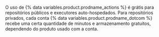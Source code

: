 O uso de {% data variables.product.prodname_actions %} é grátis para repositórios públicos e executores auto-hospedados. Para repositórios privados, cada conta {% data variables.product.prodname_dotcom %} recebe uma certa quantidade de minutos e armazenamento gratuitos, dependendo do produto usado com a conta.
